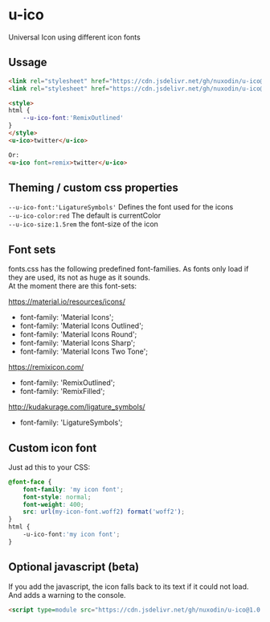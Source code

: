 # u-ico
Universal Icon using different icon fonts

## Ussage

```html
<link rel="stylesheet" href="https://cdn.jsdelivr.net/gh/nuxodin/u-ico@1.0.0/fonts.css">
<link rel="stylesheet" href="https://cdn.jsdelivr.net/gh/nuxodin/u-ico@1.0.0/u-ico.css">

<style>
html {
    --u-ico-font:'RemixOutlined'
}
</style>
<u-ico>twitter</u-ico>

Or:
<u-ico font=remix>twitter</u-ico>

```
## Theming / custom css properties
`--u-ico-font:'LigatureSymbols'` Defines the font used for the icons  
`--u-ico-color:red` The default is currentColor  
`--u-ico-size:1.5rem` the font-size of the icon  

## Font sets
fonts.css has the following predefined font-families.
As fonts only load if they are used, its not as huge as it sounds.  
At the moment there are this font-sets:  

https://material.io/resources/icons/
- font-family: 'Material Icons';
- font-family: 'Material Icons Outlined';
- font-family: 'Material Icons Round';
- font-family: 'Material Icons Sharp';
- font-family: 'Material Icons Two Tone';

https://remixicon.com/  
- font-family: 'RemixOutlined';
- font-family: 'RemixFilled';

http://kudakurage.com/ligature_symbols/  
- font-family: 'LigatureSymbols';

## Custom icon font
Just ad this to your CSS:

```css
@font-face {
    font-family: 'my icon font';
    font-style: normal;
    font-weight: 400;
    src: url(my-icon-font.woff2) format('woff2');
}
html {
    -u-ico-font:'my icon font';
}
```

## Optional javascript (beta)
If you add the javascript, the icon falls back to its text if it could not load.
And adds a warning to the console.

```html
<script type=module src="https://cdn.jsdelivr.net/gh/nuxodin/u-ico@1.0.0/main.js"></script>
```
